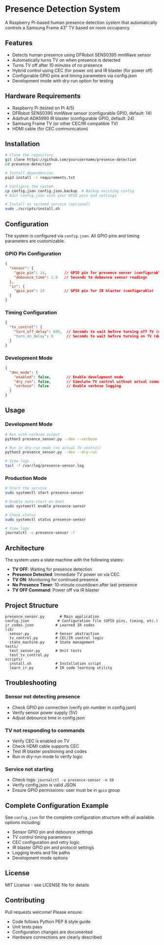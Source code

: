 # Presence Detection System

A Raspberry Pi-based human presence detection system that automatically controls a Samsung Frame 43" TV based on room occupancy.

## Features

- Detects human presence using DFRobot SENS0395 mmWave sensor
- Automatically turns TV on when presence is detected
- Turns TV off after 10 minutes of no presence
- Hybrid control using CEC (for power on) and IR blaster (for power off)
- Configurable GPIO pins and timing parameters via config.json
- Development mode with dry-run option for testing

## Hardware Requirements

- Raspberry Pi (tested on Pi 4/5)
- DFRobot SENS0395 mmWave sensor (configurable GPIO, default: 14)
- Adafruit ADA5990 IR blaster (configurable GPIO, default: 24)
- Samsung Frame TV (or other CEC/IR compatible TV)
- HDMI cable (for CEC communication)

## Installation

```bash
# Clone the repository
git clone https://github.com/yourusername/presence-detection
cd presence-detection

# Install dependencies
pip3 install -r requirements.txt

# Configure the system
cp config.json config.json.backup  # Backup existing config
# Edit config.json with your GPIO pins and settings

# Install as systemd service (optional)
sudo ./scripts/install.sh
```

## Configuration

The system is configured via `config.json`. All GPIO pins and timing parameters are customizable.

### GPIO Pin Configuration
```json
{
  "sensor": {
    "gpio_pin": 14,        // GPIO pin for presence sensor (configurable)
    "debounce_time": 2.0   // Seconds to debounce sensor readings
  },
  "ir": {
    "gpio_pin": 24         // GPIO pin for IR blaster (configurable)
  }
}
```

### Timing Configuration
```json
{
  "tv_control": {
    "turn_off_delay": 600,  // Seconds to wait before turning off TV (default: 10 minutes)
    "turn_on_delay": 0      // Seconds to wait before turning on TV (default: immediate)
  }
}
```

### Development Mode
```json
{
  "dev_mode": {
    "enabled": false,       // Enable development mode
    "dry_run": false,       // Simulate TV control without actual commands
    "verbose": false        // Enable verbose logging
  }
}
```

## Usage

### Development Mode
```bash
# Run with verbose output
python3 presence_sensor.py --dev --verbose

# Run in dry-run mode (no actual TV control)
python3 presence_sensor.py --dev --dry-run

# View logs
tail -f /var/log/presence-sensor.log
```

### Production Mode
```bash
# Start the service
sudo systemctl start presence-sensor

# Enable auto-start on boot
sudo systemctl enable presence-sensor

# Check status
sudo systemctl status presence-sensor

# View logs
journalctl -u presence-sensor -f
```

## Architecture

The system uses a state machine with the following states:
- **TV OFF**: Waiting for presence detection
- **Presence Detected**: Immediate TV power on via CEC
- **TV ON**: Monitoring for continued presence
- **No Presence Timer**: 10-minute countdown after last presence
- **TV OFF Command**: Power off via IR blaster

## Project Structure

```
presence_sensor.py       # Main application
config.json             # Configuration file (GPIO pins, timing, etc.)
ir_codes.json          # Learned IR codes
lib/
  sensor.py            # Sensor abstraction
  tv_control.py        # CEC/IR control logic
  state_machine.py     # State management
tests/
  test_sensor.py       # Unit tests
  test_tv_control.py
scripts/
  install.sh           # Installation script
  learn_ir.py          # IR code learning utility
```

## Troubleshooting

### Sensor not detecting presence
- Check GPIO pin connection (verify pin number in config.json)
- Verify sensor power supply (5V)
- Adjust debounce time in config.json

### TV not responding to commands
- Verify CEC is enabled on TV
- Check HDMI cable supports CEC
- Test IR blaster positioning and codes
- Run in dry-run mode to verify logic

### Service not starting
- Check logs: `journalctl -u presence-sensor -n 50`
- Verify config.json is valid JSON
- Ensure GPIO permissions: user must be in `gpio` group

## Complete Configuration Example

See `config.json` for the complete configuration structure with all available options including:
- Sensor GPIO pin and debounce settings
- TV control timing parameters
- CEC configuration and retry logic
- IR blaster GPIO pin and protocol settings
- Logging levels and file paths
- Development mode options

## License

MIT License - see LICENSE file for details

## Contributing

Pull requests welcome! Please ensure:
- Code follows Python PEP 8 style guide
- Unit tests pass
- Configuration changes are documented
- Hardware connections are clearly described